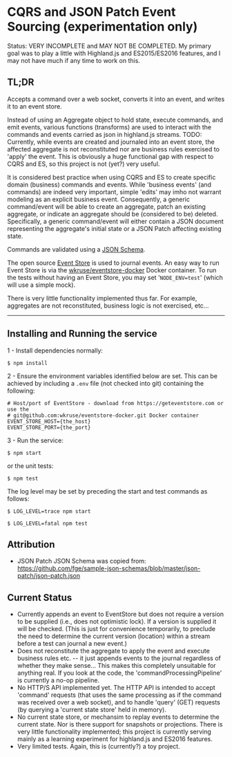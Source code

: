 # CQRS and JSON Patch Event Sourcing (experimentation only)

Status: VERY INCOMPLETE and MAY NOT BE COMPLETED.
My primary goal was to play a little with Highland.js and ES2015/ES2016 features, and I may not have much if any time to work on this.

## TL;DR

Accepts a command over a web socket, converts it into an event, and writes it to an event store.

Instead of using an Aggregate object to hold state, execute commands, and emit events, various functions (transforms) are used to interact with the commands and events carried as json in highland.js streams. TODO: Currently, while events are created and journaled into an event store, the affected aggregate is not reconstituted nor are business rules exercised to 'apply' the event. This is obviously a huge functional gap with respect to CQRS and ES, so this project is not (yet?) very useful.

It is considered best practice when using CQRS and ES to create specific domain (business) commands and events. While 'business events' (and commands) are indeed very important, simple 'edits' may imho not warrant modeling as an explicit business event. Consequently, a generic command/event will be able to create an aggregate, patch an existing aggregate, or indicate an aggregate should be (considered to be) deleted. Specifically, a generic command/event will either contain a JSON document representing the aggregate's initial state or a JSON Patch affecting existing state.

Commands are validated using a [JSON Schema](https://github.com/chasdev/cqrs-and-json-patch-event-sourcing/blob/evt-store/src/commands/command-schema.json).

The open source [Event Store](https://geteventstore.com) is used to journal events.  An easy way to run Event Store is via the [wkruse/eventstore-docker](git@github.com:wkruse/eventstore-docker.git) Docker container. To run the tests without having an Event Store, you may set '``NODE_ENV=test``' (which will use a simple mock).

There is very little functionality implemented thus far. For example, aggregates are not reconstituted, business logic is not exercised, etc...

----

## Installing and Running the service

1 - Install dependencies normally:

```
$ npm install
```

2 - Ensure the environment variables identified below are set. This can be achieved by including a ``.env`` file (not checked into git) containing the following:

```
# Host/port of EventStore - download from https://geteventstore.com or use the
# git@github.com:wkruse/eventstore-docker.git Docker container
EVENT_STORE_HOST={the_host}
EVENT_STORE_PORT={the_port}
```

3 - Run the service:

```
$ npm start
```

or the unit tests:

```
$ npm test
```

The log level may be set by preceding the start and test commands as follows:

```
$ LOG_LEVEL=trace npm start
```

```
$ LOG_LEVEL=fatal npm test
```

## Attribution

* JSON Patch JSON Schema was copied from:  https://github.com/fge/sample-json-schemas/blob/master/json-patch/json-patch.json

## Current Status

* Currently appends an event to EventStore but does not require a version to be supplied (i.e., does not optimistic lock). If a version is supplied it will be checked. (This is just for convenience temporarily, to preclude the need to determine the current version (location) within a stream before a test can journal a new event.)
* Does not reconstitute the aggregate to apply the event and execute business rules etc. -- it just appends events to the journal regardless of whether they make sense... This makes this completely unsuitable for anything real. If you look at the code, the 'commandProcessingPipeline' is currently a no-op pipeline.
* No HTTP/S API implemented yet. The HTTP API is intended to accept 'command' requests (that uses the same processing as if the command was received over a web socket), and to handle 'query' (GET) requests (by querying a 'current state store' held in memory).
* No current state store, or mechansim to replay events to determine the current state. Nor is there support for snapshots or projections.  There is very little functionality implemented; this project is currently serving mainly as a learning experiment for highland.js and ES2016 features.
* Very limited tests. Again, this is (currently?) a toy project.
